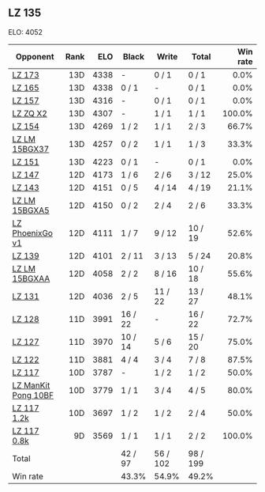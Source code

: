 ## LZ 135 ##

ELO: 4052

Opponent | Rank | ELO | Black | Write | Total | Win rate
---------|-----:|----:|-------|-------|-------|-------:
[LZ 173](LZ%20173.md) | 13D | 4338 | - | 0 / 1 | 0 / 1 | 0.0%
[LZ 165](LZ%20165.md) | 13D | 4338 | 0 / 1 | - | 0 / 1 | 0.0%
[LZ 157](LZ%20157.md) | 13D | 4316 | - | 0 / 1 | 0 / 1 | 0.0%
[LZ ZQ X2](LZ%20ZQ%20X2.md) | 13D | 4307 | - | 1 / 1 | 1 / 1 | 100.0%
[LZ 154](LZ%20154.md) | 13D | 4269 | 1 / 2 | 1 / 1 | 2 / 3 | 66.7%
[LZ LM 15BGX37](LZ%20LM%2015BGX37.md) | 13D | 4257 | 0 / 2 | 1 / 1 | 1 / 3 | 33.3%
[LZ 151](LZ%20151.md) | 13D | 4223 | 0 / 1 | - | 0 / 1 | 0.0%
[LZ 147](LZ%20147.md) | 12D | 4173 | 1 / 6 | 2 / 6 | 3 / 12 | 25.0%
[LZ 143](LZ%20143.md) | 12D | 4151 | 0 / 5 | 4 / 14 | 4 / 19 | 21.1%
[LZ LM 15BGXA5](LZ%20LM%2015BGXA5.md) | 12D | 4150 | 0 / 2 | 2 / 4 | 2 / 6 | 33.3%
[LZ PhoenixGo v1](LZ%20PhoenixGo%20v1.md) | 12D | 4111 | 1 / 7 | 9 / 12 | 10 / 19 | 52.6%
[LZ 139](LZ%20139.md) | 12D | 4101 | 2 / 11 | 3 / 13 | 5 / 24 | 20.8%
[LZ LM 15BGXAA](LZ%20LM%2015BGXAA.md) | 12D | 4058 | 2 / 2 | 8 / 16 | 10 / 18 | 55.6%
[LZ 131](LZ%20131.md) | 12D | 4036 | 2 / 5 | 11 / 22 | 13 / 27 | 48.1%
[LZ 128](LZ%20128.md) | 11D | 3991 | 16 / 22 | - | 16 / 22 | 72.7%
[LZ 127](LZ%20127.md) | 11D | 3970 | 10 / 14 | 5 / 6 | 15 / 20 | 75.0%
[LZ 122](LZ%20122.md) | 11D | 3881 | 4 / 4 | 3 / 4 | 7 / 8 | 87.5%
[LZ 117](LZ%20117.md) | 10D | 3787 | - | 1 / 2 | 1 / 2 | 50.0%
[LZ ManKit Pong 10BF](LZ%20ManKit%20Pong%2010BF.md) | 10D | 3779 | 1 / 1 | 3 / 4 | 4 / 5 | 80.0%
[LZ 117 1.2k](LZ%20117%201.2k.md) | 10D | 3697 | 1 / 2 | 1 / 2 | 2 / 4 | 50.0%
[LZ 117 0.8k](LZ%20117%200.8k.md) | 9D | 3569 | 1 / 1 | 1 / 1 | 2 / 2 | 100.0%
Total | | | 42 / 97 | 56 / 102 | 98 / 199 | 
Win rate| | | 43.3% | 54.9% | 49.2% | 
